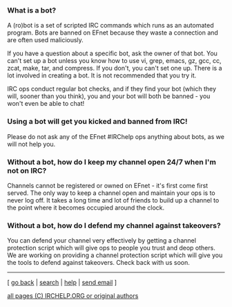 ### What is a bot?

A (ro)bot is a set of scripted IRC commands which runs as an automated
program. Bots are banned on EFnet because they waste a connection and are
often used maliciously.

If you have a question about a specific bot, ask the owner of that bot. You
can't set up a bot unless you know how to use vi, grep, emacs, gz, gcc, cc,
zcat, make, tar, and compress. If you don't, you can't set one up. There is a
lot involved in creating a bot. It is not recommended that you try it.

IRC ops conduct regular bot checks, and if they find your bot (which they
will, sooner than you think), you and your bot will both be banned - you won't
even be able to chat!

### Using a bot will get you kicked and banned from IRC!

Please do not ask any of the EFnet #IRChelp ops anything about bots, as we
will not help you.

### Without a bot, how do I keep my channel open 24/7 when I'm not on IRC?

Channels cannot be registered or owned on EFnet - it's first come first
served. The only way to keep a channel open and maintain your ops is to never
log off. It takes a long time and lot of friends to build up a channel to the
point where it becomes occupied around the clock.

### Without a bot, how do I defend my channel against takeovers?

You can defend your channel very effectively by getting a channel protection
script which will give ops to people you trust and deop others. We are working
on providing a channel protection script which will give you the tools to
defend against takeovers. Check back with us soon.

* * *



[ [go back](/irchelp/) | [search](/irchelp/search_engine.cgi) |
[help](/irchelp/help.html) | [send email](/irchelp/mail.cgi) ]

[all pages (C) IRCHELP.ORG or original authors](/irchelp/credit.html)

